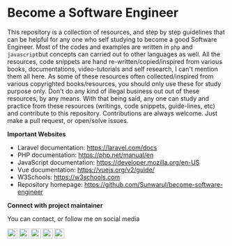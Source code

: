 # Become a Software Engineer

This repository is a collection of resources, and step by step guidelines that can be helpful for any one who self studying to become a good Software Engineer. Most of the codes and examples are written in `php` and `javascript`but concepts can carried out to other languages as well. All the resources, code snippets are hand re-written/copied/inspired from various books, documentations, video-tutorials and self research, I can't mention them all here. As some of these resources often collected/inspired from various copyrighted  books/resources, you should only use these for study purpose only. Don't do any kind of illegal business out out of these resources, by any means. With that being said, any one can study and practice from these resources (writings, code snippets, guide-lines, etc) and contribute to this repository.  Contributions are always welcome. Just make a pull request, or open/solve issues. 

**Important Websites**

- Laravel documentation: https://laravel.com/docs
- PHP documentation: https://php.net/manual/en
- JavaScript documentation: https://developer.mozilla.org/en-US
- Vue documentation: https://vuejs.org/v2/guide/
- W3Schools: https://w3schools.com
- Repository homepage: https://github.com/Sunwarul/become-software-engineer

**Connect with project maintainer**

You can contact, or follow me on social media

<p>
<a href="https://twitter.com/sunwarul"><img src="https://img.shields.io/badge/twitter-%231DA1F2.svg?&style=for-the-badge&logo=twitter&logoColor=white" height=23></a>
<a href="https://medium.com/@sunwarul"><img src="https://img.shields.io/badge/medium-%2312100E.svg?&style=for-the-badge&logo=medium&logoColor=white" height=23></a>
<a href="https://dev.to/sunwarul"><img src="https://img.shields.io/badge/DEV.TO-%230A0A0A.svg?&style=for-the-badge&logo=dev-dot-to&logoColor=white" height=23></a>
<a href="https://facebook.com/sunwarul"><img src="https://img.shields.io/badge/Facebook-blue?&style=for-the-badge&logo=facebook&logoColor=white" height=23></a>
<a href="https://www.quora.com/profile/Sunwarul-Islam"><img src="https://img.shields.io/badge/Quora-red?&style=for-the-badge&logo=quora&logoColor=white" height=23></a>
</p>